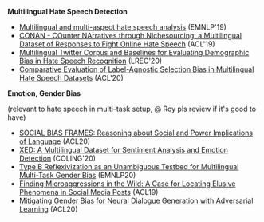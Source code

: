 **Multilingual Hate Speech Detection**
- [Multilingual and multi-aspect hate speech analysis](https://arxiv.org/pdf/1908.11049) (EMNLP'19)
- [CONAN - COunter NArratives through Nichesourcing: a Multilingual Dataset of Responses to Fight Online Hate Speech](https://www.aclweb.org/anthology/P19-1271.pdf) (ACL'19)
- [Multilingual Twitter Corpus and Baselines for Evaluating Demographic Bias in Hate Speech Recognition](https://www.aclweb.org/anthology/2020.lrec-1.180.pdf) (LREC'20)
- [Comparative Evaluation of Label-Agnostic Selection Bias in Multilingual Hate Speech Datasets](https://www.aclweb.org/anthology/2020.emnlp-main.199.pdf) (ACL'20)


**Emotion, Gender Bias**

(relevant to hate speech in multi-task setup, @ Roy pls review if it's good to have)
- [SOCIAL BIAS FRAMES: Reasoning about Social and Power Implications of Language](https://www.aclweb.org/anthology/2020.acl-main.486.pdf) (ACL20)
- [XED: A Multilingual Dataset for Sentiment Analysis and Emotion Detection](https://www.aclweb.org/anthology/2020.coling-main.575.pdf) (COLING'20)
- [Type B Reflexivization as an Unambiguous Testbed for Multilingual Multi-Task Gender Bias](https://www.aclweb.org/anthology/2020.emnlp-main.209.pdf) (EMNLP20)
- [Finding Microaggressions in the Wild: A Case for Locating Elusive Phenomena in Social Media Posts](https://www.aclweb.org/anthology/D19-1176.pdf) (ACL19)
- [Mitigating Gender Bias for Neural Dialogue Generation with Adversarial Learning](https://www.aclweb.org/anthology/2020.emnlp-main.64.pdf) (ACL20)
